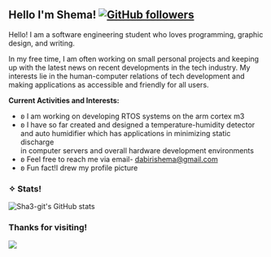 ## Hello I'm Shema! [![GitHub followers](https://img.shields.io/github/followers/Sha3-git.svg?style=social&label=Follow)](https://github.com/Sha?tab=followers)


Hello! I am a software engineering student who loves programming, graphic design, and writing.

In my free time, I am often working on small personal projects and keeping up with the latest news on recent developments in the tech industry. My interests lie in the human-computer relations of tech development and making applications as accessible and friendly for all users.

**Current Activities and Interests:**
* ʚ I am working on developing RTOS systems on the arm cortex m3
* ʚ I have so far created and designed a temperature-humidity detector <br>
   and auto humidifier which has applications in minimizing static discharge <br>
   in computer servers and overall hardware development environments
* ʚ Feel free to reach me via email- dabirishema@gmail.com
* ʚ Fun fact!I drew my profile picture 

### ✧ Stats!

![Sha3-git's  GitHub stats](https://github-readme-stats.vercel.app/api?username=Sha3-git&show_icons=true&theme=moltack&title_color=3A1B0F&bg_color=F1F1F1&text_color=3A1B0F)

### Thanks for visiting!
[![](https://visitcount.itsvg.in/api?id=Sha3-git&label=Profile%20Views&color=0&icon=5&pretty=true)](https://visitcount.itsvg.in)


<!--
![visitors](https://visitor-badge.glitch.me/badge?page_id=page.id)
**Sha3-git/Sha3-git** is a ✨ _special_ ✨ repository because its `README.md` (this file) appears on your GitHub profile.

Here are some ideas to get you started:

- 🔭 I’m currently working on ...
- 🌱 I’m currently learning ...
- 👯 I’m looking to collaborate on ...
- 🤔 I’m looking for help with ...
- 💬 Ask me about ...
- 📫 How to reach me: ...
- 😄 Pronouns: ...
- ⚡ Fun fact: ...
-->
